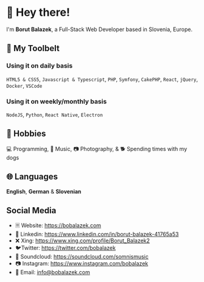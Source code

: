 # 👋 Hey there!

I'm **Borut Balazek**, a Full-Stack Web Developer based in Slovenia, Europe.


## 🔨 My Toolbelt

### Using it on daily basis

`HTML5 & CSS5`, `Javascript & Typescript`, `PHP`, `Symfony`, `CakePHP`, `React`, `jQuery`, `Docker`, `VSCode`

### Using it on weekly/monthly basis

`NodeJS`, `Python`, `React Native`, `Electron`


## 💙 Hobbies

💻 Programming, 🎵 Music, 📷 Photography, & 🐕 Spending times with my dogs


## 🌐 Languages

**English**, **German** & **Slovenian**


## Social Media

* 🗏 Website: https://bobalazek.com
* 💼 Linkedin: https://www.linkedin.com/in/borut-balazek-41765a53
* ❌ Xing: https://www.xing.com/profile/Borut_Balazek2
* 🐦Twitter: https://twitter.com/bobalazek
* 🎵 Soundcloud: https://soundcloud.com/somnismusic
* 📷 Instagram: https://www.instagram.com/bobalazek
* 📧 Email: info@bobalazek.com
